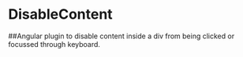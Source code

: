# DisableContent

##Angular plugin to disable content inside a div from being clicked or focussed through keyboard.
